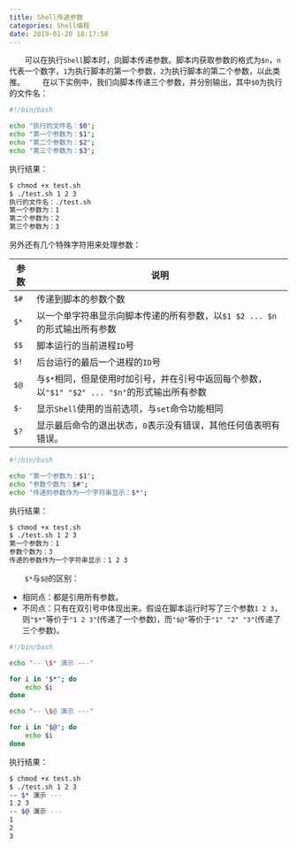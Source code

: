 ```yaml
---
title: Shell传递参数
categories: Shell编程
date: 2019-01-20 18:17:58
---
```

&emsp;&emsp;可以在执行`Shell`脚本时，向脚本传递参数。脚本内获取参数的格式为`$n`，`n`代表一个数字，`1`为执行脚本的第一个参数，`2`为执行脚本的第二个参数，以此类推。<!--more-->
&emsp;&emsp;在以下实例中，我们向脚本传递三个参数，并分别输出，其中`$0`为执行的文件名：

``` bash
#!/bin/bash

echo "执行的文件名：$0";
echo "第一个参数为：$1";
echo "第二个参数为：$2";
echo "第三个参数为：$3";
```

执行结果：

``` bash
$ chmod +x test.sh
$ ./test.sh 1 2 3
执行的文件名：./test.sh
第一个参数为：1
第二个参数为：2
第三个参数为：3
```

另外还有几个特殊字符用来处理参数：

参数 | 说明
-----|----
`$#` | 传递到脚本的参数个数
`$*` | 以一个单字符串显示向脚本传递的所有参数，以`$1 $2 ... $n`的形式输出所有参数
`$$` | 脚本运行的当前进程`ID`号
`$!` | 后台运行的最后一个进程的`ID`号
`$@` | 与`$*`相同，但是使用时加引号，并在引号中返回每个参数，以`"$1" "$2" ... "$n"`的形式输出所有参数
`$-` | 显示`Shell`使用的当前选项，与`set`命令功能相同
`$?` | 显示最后命令的退出状态，`0`表示没有错误，其他任何值表明有错误。

``` bash
#!/bin/bash

echo "第一个参数为：$1";
echo "参数个数为：$#";
echo "传递的参数作为一个字符串显示：$*";
```

执行结果：

``` bash
$ chmod +x test.sh
$ ./test.sh 1 2 3
第一个参数为：1
参数个数为：3
传递的参数作为一个字符串显示：1 2 3
```

&emsp;&emsp;`$*`与`$@`的区别：

- 相同点：都是引用所有参数。
- 不同点：只有在双引号中体现出来。假设在脚本运行时写了三个参数`1 2 3`，则`"$*"`等价于`"1 2 3"`(传递了一个参数)，而`"$@"`等价于`"1" "2" "3"`(传递了三个参数)。

``` bash
#!/bin/bash

echo "-- \$* 演示 ---"

for i in "$*"; do
    echo $i
done

echo "-- \$@ 演示 ---"

for i in "$@"; do
    echo $i
done
```

执行结果：

``` bash
$ chmod +x test.sh
$ ./test.sh 1 2 3
-- $* 演示 ---
1 2 3
-- $@ 演示 ---
1
2
3
```